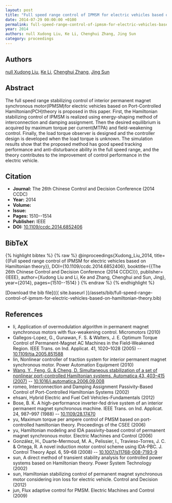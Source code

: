```yaml
---
layout: post
title: "Full speed range control of IPMSM for electric vehicles based on Hamiltonian theory"
date: 2014-07-29 00:00:00 +0100
permalink: full-speed-range-control-of-ipmsm-for-electric-vehicles-based-on-hamiltonian-theory
year: 2014
authors: null Xudong Liu, Ke Li, Chenghui Zhang, Jing Sun
category: proceedings
---
```

 
## Authors
[null Xudong Liu](authors/xudong-liu), [Ke Li](authors/ke-li), [Chenghui Zhang](authors/chenghui-zhang), [Jing Sun](authors/jing-sun)
 
## Abstract
The full speed range stabilizing control of interior permanent magnet synchronous motor(IPMSM)for electric vehicles based on Port-Controlled Hamiltonian(PCH)theory is proposed in this paper. First, the Hamiltonian stabilizing control of IPMSM is realized using energy-shaping method of interconnection and damping assignment. Then the desired equilibrium is acquired by maximum torque per current(MTPA) and field-weakening control. Finally, the load torque observer is designed and the controller design is developed when the load torque is unknown. The simulation results show that the proposed method has good speed tracking performance and anti-disturbance ability in the full speed range, and the theory contributes to the improvement of control performance in the electric vehicle.
 
## Citation
- **Journal:** The 26th Chinese Control and Decision Conference (2014 CCDC)
- **Year:** 2014
- **Volume:** 
- **Issue:** 
- **Pages:** 1510--1514
- **Publisher:** IEEE
- **DOI:** [10.1109/ccdc.2014.6852406](https://doi.org/10.1109/ccdc.2014.6852406)
 
## BibTeX
{% highlight bibtex %}
{% raw %}
@inproceedings{Xudong_Liu_2014,
  title={{Full speed range control of IPMSM for electric vehicles based on Hamiltonian theory}},
  DOI={10.1109/ccdc.2014.6852406},
  booktitle={{The 26th Chinese Control and Decision Conference (2014 CCDC)}},
  publisher={IEEE},
  author={Xudong Liu and Li, Ke and Zhang, Chenghui and Sun, Jing},
  year={2014},
  pages={1510--1514}
}
{% endraw %}
{% endhighlight %}
 
[Download the bib file]({{ site.baseurl }}/assets/bib/full-speed-range-control-of-ipmsm-for-electric-vehicles-based-on-hamiltonian-theory.bib)
 
## References
- li, Application of overmodulation algorithm in permanent magnet synchronous motors with flux-weakening control. Micromotors (2010)
- Gallegos-Lopez, G., Gunawan, F. S. & Walters, J. E. Optimum Torque Control of Permanent-Magnet AC Machines in the Field-Weakened Region. IEEE Trans. on Ind. Applicat. 41, 1020–1028 (2005) -- [10.1109/tia.2005.851588](https://doi.org/10.1109/tia.2005.851588)
- lin, Nonlinear controller of traction system for interior permanent magnet synchronous motor. Power Automation Equipment (2010)
- [Wang, Y., Feng, G. & Cheng, D. Simultaneous stabilization of a set of nonlinear port-controlled Hamiltonian systems. Automatica 43, 403–415 (2007)](simultaneous-stabilization-of-a-set-of-nonlinear-port-controlled-hamiltonian-systems) -- [10.1016/j.automatica.2006.09.008](https://doi.org/10.1016/j.automatica.2006.09.008)
- romeo, Interconnection and Damping Assignment Passivity-Based Control of Port-Controlled Hamiltonian Systems (2002)
- ehsani, Hybrid Electric and Fuel Cell Vehicles-Fundamentals (2012)
- Bose, B. K. A high-performance inverter-fed drive system of an interior permanent magnet synchronous machine. IEEE Trans. on Ind. Applicat. 24, 987–997 (1988) -- [10.1109/28.17470](https://doi.org/10.1109/28.17470)
- yu, Maximum torque per ampere control of PMSM based on port-controlled hamiltonian theory. Proceedings of the CSEE (2006)
- yu, Hamiltonian modeling and IDA passivity-based control of permanent magnet synchronous motor. Electric Machines and Control (2006)
- González, H., Duarte-Mermoud, M. A., Pelissier, I., Travieso-Torres, J. C. & Ortega, R. A novel induction motor control scheme using IDA-PBC. J. Control Theory Appl. 6, 59–68 (2008) -- [10.1007/s11768-008-7193-9](https://doi.org/10.1007/s11768-008-7193-9)
- sun, A direct method of transient stability analysis for controlled power systems based on Hamiltonian theory. Power System Technology (2002)
- sun, Hamiltonian stabilizing control of permanent magnet synchronous motor considering iron loss for electric vehicle. Control and Decision (2012)
- jun, Flux adaptive control for PMSM. Electric Machines and Control (2009)

